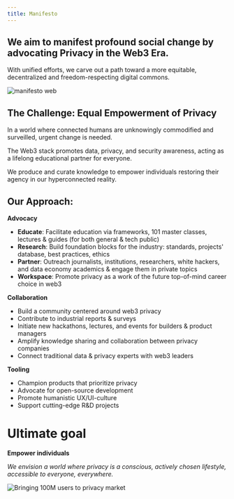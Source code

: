 ```yaml
---
title: Manifesto
---
```


## We aim to manifest profound social change by advocating Privacy in the Web3 Era.

With unified efforts, we carve out a path toward a more equitable, decentralized and freedom-respecting digital commons.

![manifesto web](https://github.com/web3privacy/docs/assets/101947219/be3e7555-533d-4add-83cf-72065d1da05a)




## The Challenge: Equal Empowerment of Privacy

In a world where connected humans are unknowingly commodified and surveilled, urgent change is needed.

The Web3 stack promotes data, privacy, and security awareness, acting as a lifelong educational partner for everyone.

We produce and curate knowledge to empower individuals restoring their agency in our hyperconnected reality.


## Our Approach:

**Advocacy** 
- **Educate**: Facilitate education via frameworks, 101 master classes, lectures & guides (for both general & tech public)
- **Research**: Build foundation blocks for the industry: standards, projects' database, best practices, ethics
- **Partner**: Outreach journalists, institutions, researchers, white hackers, and data economy academics & engage them in private topics
- **Workspace**: Promote privacy as a work of the future top-of-mind career choice in web3

**Collaboration**
- Build a community centered around web3 privacy
- Contribute to industrial reports & surveys
- Initiate new hackathons, lectures, and events for builders & product managers
- Amplify knowledge sharing and collaboration between privacy companies
- Connect traditional data & privacy experts with web3 leaders

**Tooling**
- Champion products that prioritize privacy
- Advocate for open-source development
- Promote humanistic UX/UI-culture
- Support cutting-edge R&D projects


# **Ultimate goal**

**Empower individuals**

_We envision a world where privacy is a conscious, actively chosen lifestyle, accessible to everyone, everywhere._

![Bringing 100M users to privacy market](./assets/Bringing-100M-to-privacy-market.png)
